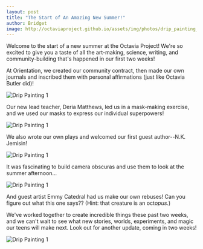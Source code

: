 ```yaml
---
layout: post
title: "The Start of An Amazing New Summer!"
author: Bridget
image: http://octaviaproject.github.io/assets/img/photos/drip_painting_1.jpg
---
```

Welcome to the start of a new summer at the Octavia Project! We're so excited to give you a taste of all
the art-making, science, writing, and community-building that's happened in our first two weeks!

<!--more-->

At Orientation, we created our community contract, then made our own journals and inscribed them with personal
affirmations (just like Octavia Butler did)!

![Drip Painting 1](http://octaviaproject.github.io/assets/img/photos/drip_painting_1.jpg)

Our new lead teacher, Deria Matthews, led us in a mask-making exercise, and we used our masks
to express our individual superpowers!

![Drip Painting 1](http://octaviaproject.github.io/assets/img/photos/drip_painting_1.jpg)

We also wrote our own plays and welcomed our first guest author--N.K. Jemisin!

![Drip Painting 1](http://octaviaproject.github.io/assets/img/photos/drip_painting_1.jpg)

It was fascinating to build camera obscuras and use them to look at the summer afternoon...

![Drip Painting 1](http://octaviaproject.github.io/assets/img/photos/drip_painting_1.jpg)

And guest artist Emmy Catedral had us make our own rebuses! Can you figure out what this one says?? 
(Hint: that creature is an oct<i>opus</i>.)

We've worked together to create incredible things these past two weeks, and we can't wait to 
see what new stories, worlds, experiments, and magic our teens will make next. Look out for
another update, coming in two weeks!

![Drip Painting 1](http://octaviaproject.github.io/assets/img/photos/drip_painting_1.jpg)

